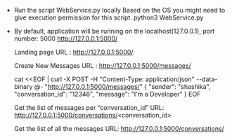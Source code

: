 -	Run the script WebService.py locally 
    Based on the OS you might need to give execution permission for this script. 
    python3 WebService.py
-	By default, application will be running on the localhost(127.0.0.1), port number: 5000
    http://127.0.0.1:5000/
    
    Landing page 
    URL : http://127.0.0.1:5000/

    Create New Messages 
	URL : http://127.0.0.1:5000/messages/

    cat <<EOF | curl -X POST -H "Content-Type: application/json" --data-binary @- "http://127.0.0.1:5000/messages/"
    {
        "sender": "shashika",
        "conversation_id": "12346",
        "message": "I'm a Developer"
    }
    EOF
    
    Get the list of messages per “conversation_id”
    URL: http://127.0.0.1:5000/conversations/<conversation_id>
    
    Get the list of all the messages 
    URL: http://127.0.0.1:5000/conversations/


